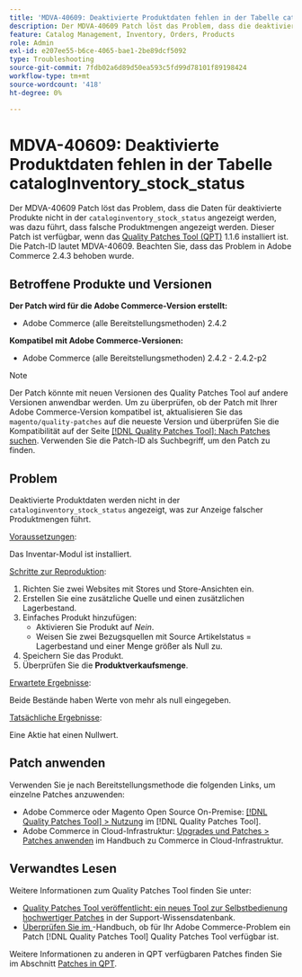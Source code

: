 ```yaml
---
title: 'MDVA-40609: Deaktivierte Produktdaten fehlen in der Tabelle catalogInventory_stock_status'
description: Der MDVA-40609 Patch löst das Problem, dass die deaktivierten Produktdaten nicht in der Indextabelle „cataloginventory_stock_status“ angezeigt werden, was dazu führt, dass falsche Produktmengen angezeigt werden. Dieser Patch ist verfügbar, wenn das [Quality Patches Tool (QPT)](https://experienceleague.adobe.com/de/docs/commerce-operations/tools/quality-patches-tool/quality-patches-tool-to-self-serve-quality-patches) 1.1.6 installiert ist. Die Patch-ID lautet MDVA-40609. Beachten Sie, dass das Problem in Adobe Commerce 2.4.3 behoben wurde.
feature: Catalog Management, Inventory, Orders, Products
role: Admin
exl-id: e207ee55-b6ce-4065-bae1-2be89dcf5092
type: Troubleshooting
source-git-commit: 7fdb02a6d89d50ea593c5fd99d78101f89198424
workflow-type: tm+mt
source-wordcount: '418'
ht-degree: 0%

---
```


# MDVA-40609: Deaktivierte Produktdaten fehlen in der Tabelle catalogInventory_stock_status

Der MDVA-40609 Patch löst das Problem, dass die Daten für deaktivierte Produkte nicht in der `cataloginventory_stock_status` angezeigt werden, was dazu führt, dass falsche Produktmengen angezeigt werden. Dieser Patch ist verfügbar, wenn das [Quality Patches Tool (QPT)](https://experienceleague.adobe.com/de/docs/commerce-operations/tools/quality-patches-tool/quality-patches-tool-to-self-serve-quality-patches) 1.1.6 installiert ist. Die Patch-ID lautet MDVA-40609. Beachten Sie, dass das Problem in Adobe Commerce 2.4.3 behoben wurde.

## Betroffene Produkte und Versionen

**Der Patch wird für die Adobe Commerce-Version erstellt:**

* Adobe Commerce (alle Bereitstellungsmethoden) 2.4.2

**Kompatibel mit Adobe Commerce-Versionen:**

* Adobe Commerce (alle Bereitstellungsmethoden) 2.4.2 - 2.4.2-p2

>[!NOTE]
>
>Der Patch könnte mit neuen Versionen des Quality Patches Tool auf andere Versionen anwendbar werden. Um zu überprüfen, ob der Patch mit Ihrer Adobe Commerce-Version kompatibel ist, aktualisieren Sie das `magento/quality-patches` auf die neueste Version und überprüfen Sie die Kompatibilität auf der Seite [[!DNL Quality Patches Tool]: Nach Patches suchen](https://experienceleague.adobe.com/de/docs/commerce-operations/tools/quality-patches-tool/quality-patches-tool-to-self-serve-quality-patches). Verwenden Sie die Patch-ID als Suchbegriff, um den Patch zu finden.

## Problem

Deaktivierte Produktdaten werden nicht in der `cataloginventory_stock_status` angezeigt, was zur Anzeige falscher Produktmengen führt.

<u>Voraussetzungen</u>:

Das Inventar-Modul ist installiert.

<u>Schritte zur Reproduktion</u>:

1. Richten Sie zwei Websites mit Stores und Store-Ansichten ein.
1. Erstellen Sie eine zusätzliche Quelle und einen zusätzlichen Lagerbestand.
1. Einfaches Produkt hinzufügen:
   * Aktivieren Sie Produkt auf *Nein*.
   * Weisen Sie zwei Bezugsquellen mit Source Artikelstatus = Lagerbestand und einer Menge größer als Null zu.
1. Speichern Sie das Produkt.
1. Überprüfen Sie die **Produktverkaufsmenge**.

<u>Erwartete Ergebnisse</u>:

Beide Bestände haben Werte von mehr als null eingegeben.

<u>Tatsächliche Ergebnisse</u>:

Eine Aktie hat einen Nullwert.

## Patch anwenden

Verwenden Sie je nach Bereitstellungsmethode die folgenden Links, um einzelne Patches anzuwenden:

* Adobe Commerce oder Magento Open Source On-Premise: [[!DNL Quality Patches Tool] > Nutzung](/help/tools/quality-patches-tool/usage.md) im [!DNL Quality Patches Tool].
* Adobe Commerce in Cloud-Infrastruktur: [Upgrades und Patches > Patches anwenden](https://experienceleague.adobe.com/docs/commerce-cloud-service/user-guide/develop/upgrade/apply-patches.html?lang=de) im Handbuch zu Commerce in Cloud-Infrastruktur.

## Verwandtes Lesen

Weitere Informationen zum Quality Patches Tool finden Sie unter:

* [Quality Patches Tool veröffentlicht: ein neues Tool zur Selbstbedienung hochwertiger Patches](https://experienceleague.adobe.com/de/docs/commerce-operations/tools/quality-patches-tool/quality-patches-tool-to-self-serve-quality-patches) in der Support-Wissensdatenbank.
* [Überprüfen Sie im ](/help/tools/quality-patches-tool/patches-available-in-qpt/check-patch-for-magento-issue-with-magento-quality-patches.md)-Handbuch, ob für Ihr Adobe Commerce-Problem ein Patch [!DNL Quality Patches Tool] Quality Patches Tool verfügbar ist.

Weitere Informationen zu anderen in QPT verfügbaren Patches finden Sie im Abschnitt [Patches in QPT](https://support.magento.com/hc/en-us/sections/360010506631-Patches-available-in-MQP-tool-).
